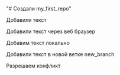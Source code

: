 "# Создали my_first_repo" 

Добавили текст


Добавили текст через веб браузер


Добавим текст локально


Добавили текст в новой ветке new_branch


Разрешаем конфликт
